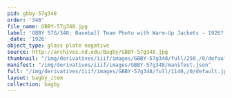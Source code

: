 ```yaml
---
pid: gbby-57g348
order: '348'
file_name: GBBY-57g348.jpg
label: 'GBBY 57G/348: Baseball Team Photo with Warm-Up Jackets - 1926?'
_date: '1926'
object_type: glass plate negative
source: http://archives.nd.edu/Bagby/GBBY-57g348.jpg
thumbnail: "/img/derivatives/iiif/images/GBBY-57g348/full/250,/0/default.jpg"
manifest: "/img/derivatives/iiif/images/GBBY-57g348/manifest.json"
full: "/img/derivatives/iiif/images/GBBY-57g348/full/1140,/0/default.jpg"
layout: bagby_item
collection: bagby
---
```

